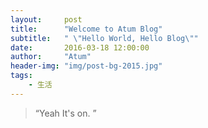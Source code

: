 ```yaml
---
layout:     post
title:      "Welcome to Atum Blog"
subtitle:   " \"Hello World, Hello Blog\""
date:       2016-03-18 12:00:00
author:     "Atum"
header-img: "img/post-bg-2015.jpg"
tags:
    - 生活
---
```


> “Yeah It's on. ”

